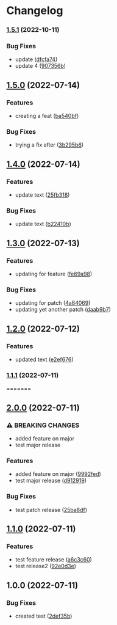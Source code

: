 # Changelog


### [1.5.1](https://www.github.com/VirendraRaval/pipeline/compare/v1.5.0...v1.5.1) (2022-10-11)


### Bug Fixes

* update ([dfcfa74](https://www.github.com/VirendraRaval/pipeline/commit/dfcfa7416e6330a09805eab0f4bbd4e86eaa23f7))
* update 4 ([907356b](https://www.github.com/VirendraRaval/pipeline/commit/907356b644222566390d3dcd81b70f63b32cc167))

## [1.5.0](https://www.github.com/VirendraRaval/pipeline/compare/v1.4.0...v1.5.0) (2022-07-14)


### Features

* creating a feat ([ba540bf](https://www.github.com/VirendraRaval/pipeline/commit/ba540bf1378614ac629300b15dc52460c8caa8cb))


### Bug Fixes

* trying a fix after ([3b295b6](https://www.github.com/VirendraRaval/pipeline/commit/3b295b67321fda45a4567ce4bf1a8029493c3c5a))

## [1.4.0](https://www.github.com/VirendraRaval/pipeline/compare/v1.3.0...v1.4.0) (2022-07-14)


### Features

* update text ([25fb318](https://www.github.com/VirendraRaval/pipeline/commit/25fb31808eff9dc4bb07f90167fd0746edaa5a76))


### Bug Fixes

* update text ([b22410b](https://www.github.com/VirendraRaval/pipeline/commit/b22410ba7cbc22f8802e58c322050f7537ea2f49))

## [1.3.0](https://www.github.com/VirendraRaval/pipeline/compare/v1.2.0...v1.3.0) (2022-07-13)


### Features

* updating for feature ([fe69a98](https://www.github.com/VirendraRaval/pipeline/commit/fe69a9874705f9cd01ebbb966accbd37d2f4d654))


### Bug Fixes

* updating for patch ([4a84069](https://www.github.com/VirendraRaval/pipeline/commit/4a840699cdbdbbbdf27eb6c7f46bfaec20fe2a46))
* updating yet another patch ([daab9b7](https://www.github.com/VirendraRaval/pipeline/commit/daab9b73fb91a6731da2a1792a141757669fe073))

## [1.2.0](https://www.github.com/VirendraRaval/pipeline/compare/v1.1.1...v1.2.0) (2022-07-12)


### Features

* updated text ([e2ef676](https://www.github.com/VirendraRaval/pipeline/commit/e2ef676d7a399e4862cf0bca4b4f454476d59a81))

### [1.1.1](https://www.github.com/VirendraRaval/pipeline/compare/v1.1.0...v1.1.1) (2022-07-11)
=======
## [2.0.0](https://www.github.com/VirendraRaval/pipeline/compare/v1.1.0...v2.0.0) (2022-07-11)


### ⚠ BREAKING CHANGES

* added feature on major
* test major release

### Features

* added feature on major ([9992fed](https://www.github.com/VirendraRaval/pipeline/commit/9992fed5a2694fb3fede57e9c29ba362d0ad0f8e))
* test major release ([d912919](https://www.github.com/VirendraRaval/pipeline/commit/d912919456f3a157ffc204293154cd666c924c42))



### Bug Fixes

* test patch release ([25ba8df](https://www.github.com/VirendraRaval/pipeline/commit/25ba8dfc0ac03e801bd9da435e440b770ad7be6b))

## [1.1.0](https://www.github.com/VirendraRaval/pipeline/compare/v1.0.0...v1.1.0) (2022-07-11)


### Features

* test feature release ([a6c3c60](https://www.github.com/VirendraRaval/pipeline/commit/a6c3c607820098982cb4cdf43621de4a3f8be2da))
* test release2 ([92e0d3e](https://www.github.com/VirendraRaval/pipeline/commit/92e0d3ec32cd502885dbd8d232b9d2dec0a88cb3))

## 1.0.0 (2022-07-11)


### Bug Fixes

* created test ([2def35b](https://www.github.com/VirendraRaval/pipeline/commit/2def35bf1cc9404473dfd23c2b9e0faad3d06d2a))
